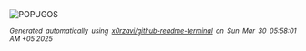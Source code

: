 <div align="justify">
<picture>
    <source media="(prefers-color-scheme: dark)" srcset="https://i.ibb.co/rKc6D1gj/output-gif.gif">
    <source media="(prefers-color-scheme: light)" srcset="https://i.ibb.co/rKc6D1gj/output-gif.gif">
    <img alt="POPUGOS" src="https://i.ibb.co/rKc6D1gj/output-gif.gif">
</picture>

<sub><i>Generated automatically using [x0rzavi/github-readme-terminal](https://github.com/x0rzavi/github-readme-terminal) on Sun Mar 30 05:58:01 AM +05 2025</i></sub>
</div>